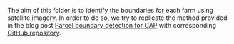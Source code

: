 The aim of this folder is to identify the boundaries for each farm using satellite imagery. In order to do so, we try to replicate the method provided in the blog post [Parcel boundary detection for CAP](https://medium.com/sentinel-hub/parcel-boundary-detection-for-cap-2a316a77d2f6) with corresponding [GitHub repository](https://github.com/sentinel-hub/field-delineation). 